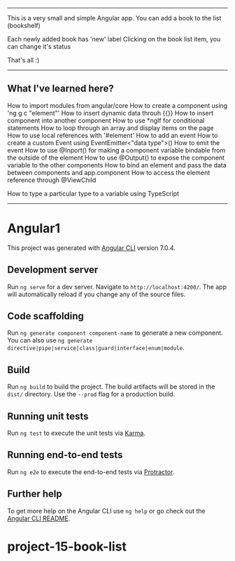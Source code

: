 -----------------------
This is a very small and simple Angular app.
You can add a book to the list (bookshelf)

Each newly added book has 'new' label
Clicking on the book list item, you can change it's status

That's all :)

---
What I've learned here?
---

How to import modules from angular/core
How to create a component using 'ng g c "element"'
How to insert dynamic data throuh {{}}
How to insert component into another component
How to use *ngIf for conditional statements
How to loop through an array and display items on the page
How to use local references with '#element'
How to add an event
How to create a custom Event using EventEmitter<"data type">()
How to emit the event
How to use @Inport() for making a component variable bindable from the outside of the element
How to use @Output() to expose the component variable to the other components
How to bind an element and pass the data between components and app.component
How to access the element reference through @ViewChild

How to type a particular type to a variable using TypeScript

-----------------------

# Angular1

This project was generated with [Angular CLI](https://github.com/angular/angular-cli) version 7.0.4.

## Development server

Run `ng serve` for a dev server. Navigate to `http://localhost:4200/`. The app will automatically reload if you change any of the source files.

## Code scaffolding

Run `ng generate component component-name` to generate a new component. You can also use `ng generate directive|pipe|service|class|guard|interface|enum|module`.

## Build

Run `ng build` to build the project. The build artifacts will be stored in the `dist/` directory. Use the `--prod` flag for a production build.

## Running unit tests

Run `ng test` to execute the unit tests via [Karma](https://karma-runner.github.io).

## Running end-to-end tests

Run `ng e2e` to execute the end-to-end tests via [Protractor](http://www.protractortest.org/).

## Further help

To get more help on the Angular CLI use `ng help` or go check out the [Angular CLI README](https://github.com/angular/angular-cli/blob/master/README.md).
# project-15-book-list

